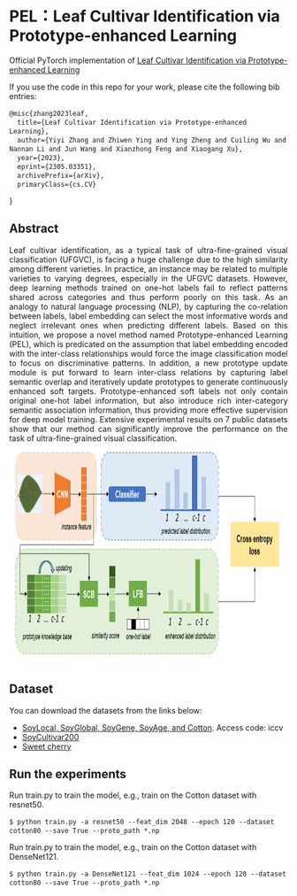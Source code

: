 # PEL：Leaf Cultivar Identification via Prototype-enhanced Learning

Official PyTorch implementation of [Leaf Cultivar Identification via Prototype-enhanced Learning](https://arxiv.org/abs/2305.03351)

If you use the code in this repo for your work, please cite the following bib entries:

    @misc{zhang2023leaf,
      title={Leaf Cultivar Identification via Prototype-enhanced Learning}, 
      author={Yiyi Zhang and Zhiwen Ying and Ying Zheng and Cuiling Wu and Nannan Li and Jun Wang and Xianzhong Feng and Xiaogang Xu},
      year={2023},
      eprint={2305.03351},
      archivePrefix={arXiv},
      primaryClass={cs.CV}
}

## Abstract
<div style="text-align:justify"> Leaf cultivar identification, as a typical task of ultra-fine-grained visual classification (UFGVC), is facing a huge challenge due to the high similarity among different varieties. In practice, an instance may be related to multiple varieties to varying degrees, especially in the UFGVC datasets. However, deep learning methods trained on one-hot labels fail to reflect patterns shared across categories and thus perform poorly on this task. As an analogy to natural language processing (NLP), by capturing the co-relation between labels, label embedding can select the most informative words and neglect irrelevant ones when predicting different labels. Based on this intuition, we propose a novel method named Prototype-enhanced Learning (PEL), which is predicated on the assumption that label embedding encoded with the inter-class relationships would force the image classification model to focus on discriminative patterns. In addition, a new prototype update module is put forward to learn inter-class relations by capturing label semantic overlap and iteratively update prototypes to generate continuously enhanced soft targets. Prototype-enhanced soft labels not only contain original one-hot label information, but also introduce rich inter-category semantic association information, thus providing more effective supervision for deep model training. Extensive experimental results on 7 public datasets show that our method can significantly improve the performance on the task of ultra-fine-grained visual classification. </div>

<img src='framework.png' width='1280' height='400'>

## Dataset
You can download the datasets from the links below:

+ [SoyLocal, SoyGlobal, SoyGene, SoyAge, and Cotton](https://pan.baidu.com/s/1bPJYmFGWJg2eTr5Ipfw6uA). Access code: iccv
+ [SoyCultivar200](https://drive.google.com/file/d/1XsWZPYYrDsCwAy5r4t3I1F_lOOrGGhgf/view)
+ [Sweet cherry](https://github.com/WeizhenLiuBioinform/mfcis)


## Run the experiments
Run train.py to train the model, e.g., train on the Cotton dataset with resnet50.

    $ python train.py -a resnet50 --feat_dim 2048 --epoch 120 --dataset cotton80 --save True --proto_path *.np
  
Run train.py to train the model, e.g., train on the Cotton dataset with DenseNet121.

    $ python train.py -a DenseNet121 --feat_dim 1024 --epoch 120 --dataset cotton80 --save True --proto_path *.np
